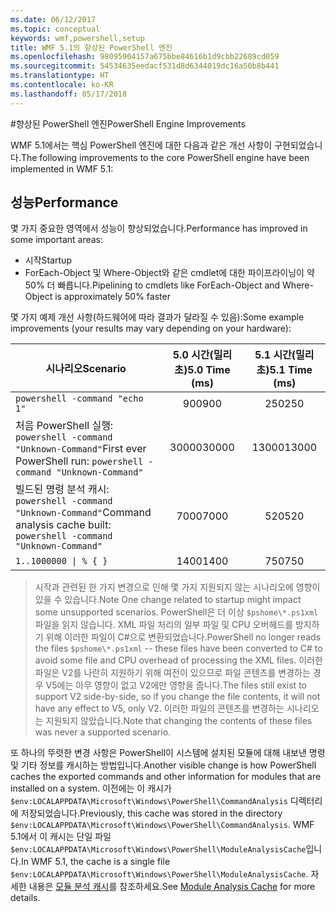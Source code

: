 ```yaml
---
ms.date: 06/12/2017
ms.topic: conceptual
keywords: wmf,powershell,setup
title: WMF 5.1의 향상된 PowerShell 엔진
ms.openlocfilehash: 98095904157a675bbe84616b1d9cbb22689cd059
ms.sourcegitcommit: 54534635eedacf531d8d6344019dc16a50b8b441
ms.translationtype: HT
ms.contentlocale: ko-KR
ms.lasthandoff: 05/17/2018
---
```

#<a name="powershell-engine-improvements"></a><span data-ttu-id="d1f84-103">향상된 PowerShell 엔진</span><span class="sxs-lookup"><span data-stu-id="d1f84-103">PowerShell Engine Improvements</span></span>

<span data-ttu-id="d1f84-104">WMF 5.1에서는 핵심 PowerShell 엔진에 대한 다음과 같은 개선 사항이 구현되었습니다.</span><span class="sxs-lookup"><span data-stu-id="d1f84-104">The following improvements to the core PowerShell engine have been implemented in WMF 5.1:</span></span>


## <a name="performance"></a><span data-ttu-id="d1f84-105">성능</span><span class="sxs-lookup"><span data-stu-id="d1f84-105">Performance</span></span> ##

<span data-ttu-id="d1f84-106">몇 가지 중요한 영역에서 성능이 향상되었습니다.</span><span class="sxs-lookup"><span data-stu-id="d1f84-106">Performance has improved in some important areas:</span></span>

- <span data-ttu-id="d1f84-107">시작</span><span class="sxs-lookup"><span data-stu-id="d1f84-107">Startup</span></span>
- <span data-ttu-id="d1f84-108">ForEach-Object 및 Where-Object와 같은 cmdlet에 대한 파이프라이닝이 약 50% 더 빠릅니다.</span><span class="sxs-lookup"><span data-stu-id="d1f84-108">Pipelining to cmdlets like ForEach-Object and Where-Object is approximately 50% faster</span></span>

<span data-ttu-id="d1f84-109">몇 가지 예제 개선 사항(하드웨어에 따라 결과가 달라질 수 있음):</span><span class="sxs-lookup"><span data-stu-id="d1f84-109">Some example improvements (your results may vary depending on your hardware):</span></span>

| <span data-ttu-id="d1f84-110">시나리오</span><span class="sxs-lookup"><span data-stu-id="d1f84-110">Scenario</span></span> | <span data-ttu-id="d1f84-111">5.0 시간(밀리초)</span><span class="sxs-lookup"><span data-stu-id="d1f84-111">5.0 Time (ms)</span></span> | <span data-ttu-id="d1f84-112">5.1 시간(밀리초)</span><span class="sxs-lookup"><span data-stu-id="d1f84-112">5.1 Time (ms)</span></span> |
| -------- | :---------------: | :---------------: |
| `powershell -command "echo 1"` | <span data-ttu-id="d1f84-113">900</span><span class="sxs-lookup"><span data-stu-id="d1f84-113">900</span></span> | <span data-ttu-id="d1f84-114">250</span><span class="sxs-lookup"><span data-stu-id="d1f84-114">250</span></span> |
| <span data-ttu-id="d1f84-115">처음 PowerShell 실행: `powershell -command "Unknown-Command"`</span><span class="sxs-lookup"><span data-stu-id="d1f84-115">First ever PowerShell run: `powershell -command "Unknown-Command"`</span></span> | <span data-ttu-id="d1f84-116">30000</span><span class="sxs-lookup"><span data-stu-id="d1f84-116">30000</span></span> | <span data-ttu-id="d1f84-117">13000</span><span class="sxs-lookup"><span data-stu-id="d1f84-117">13000</span></span> |
| <span data-ttu-id="d1f84-118">빌드된 명령 분석 캐시: `powershell -command "Unknown-Command"`</span><span class="sxs-lookup"><span data-stu-id="d1f84-118">Command analysis cache built: `powershell -command "Unknown-Command"`</span></span> | <span data-ttu-id="d1f84-119">7000</span><span class="sxs-lookup"><span data-stu-id="d1f84-119">7000</span></span> | <span data-ttu-id="d1f84-120">520</span><span class="sxs-lookup"><span data-stu-id="d1f84-120">520</span></span> |
| <code>1..1000000 &#124; % { }</code> | <span data-ttu-id="d1f84-121">1400</span><span class="sxs-lookup"><span data-stu-id="d1f84-121">1400</span></span> | <span data-ttu-id="d1f84-122">750</span><span class="sxs-lookup"><span data-stu-id="d1f84-122">750</span></span> |

> <span data-ttu-id="d1f84-123">시작과 관련된 한 가지 변경으로 인해 몇 가지 지원되지 않는 시나리오에 영향이 있을 수 있습니다.</span><span class="sxs-lookup"><span data-stu-id="d1f84-123">Note One change related to startup might impact some unsupported scenarios.</span></span>
> <span data-ttu-id="d1f84-124">PowerShell은 더 이상 `$pshome\*.ps1xml` 파일을 읽지 않습니다. XML 파일 처리의 일부 파일 및 CPU 오버헤드를 방지하기 위해 이러한 파일이 C#으로 변환되었습니다.</span><span class="sxs-lookup"><span data-stu-id="d1f84-124">PowerShell no longer reads the files `$pshome\*.ps1xml` -- these files have been converted to C# to avoid some file and CPU overhead of processing the XML files.</span></span>
<span data-ttu-id="d1f84-125">이러한 파일은 V2를 나란히 지원하기 위해 여전이 있으므로 파일 콘텐츠를 변경하는 경우 V5에는 아무 영향이 없고 V2에만 영향을 줍니다.</span><span class="sxs-lookup"><span data-stu-id="d1f84-125">The files still exist to support V2 side-by-side, so if you change the file contents, it will not have any effect to V5, only V2.</span></span>
<span data-ttu-id="d1f84-126">이러한 파일의 콘텐츠를 변경하는 시나리오는 지원되지 않았습니다.</span><span class="sxs-lookup"><span data-stu-id="d1f84-126">Note that changing the contents of these files was never a supported scenario.</span></span>

<span data-ttu-id="d1f84-127">또 하나의 뚜렷한 변경 사항은 PowerShell이 시스템에 설치된 모듈에 대해 내보낸 명령 및 기타 정보를 캐시하는 방법입니다.</span><span class="sxs-lookup"><span data-stu-id="d1f84-127">Another visible change is how PowerShell caches the exported commands and other information for modules that are installed on a system.</span></span>
<span data-ttu-id="d1f84-128">이전에는 이 캐시가 `$env:LOCALAPPDATA\Microsoft\Windows\PowerShell\CommandAnalysis` 디렉터리에 저장되었습니다.</span><span class="sxs-lookup"><span data-stu-id="d1f84-128">Previously, this cache was stored in the directory `$env:LOCALAPPDATA\Microsoft\Windows\PowerShell\CommandAnalysis`.</span></span>
<span data-ttu-id="d1f84-129">WMF 5.1에서 이 캐시는 단일 파일 `$env:LOCALAPPDATA\Microsoft\Windows\PowerShell\ModuleAnalysisCache`입니다.</span><span class="sxs-lookup"><span data-stu-id="d1f84-129">In WMF 5.1, the cache is a single file `$env:LOCALAPPDATA\Microsoft\Windows\PowerShell\ModuleAnalysisCache`.</span></span>
<span data-ttu-id="d1f84-130">자세한 내용은 [모듈 분석 캐시](scenarios-features.md#module-analysis-cache)를 참조하세요.</span><span class="sxs-lookup"><span data-stu-id="d1f84-130">See [Module Analysis Cache](scenarios-features.md#module-analysis-cache) for more details.</span></span>

